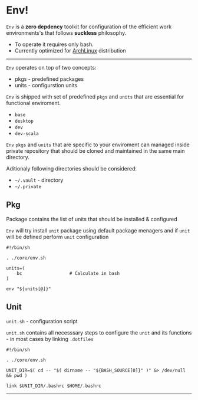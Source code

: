 # Env!

`Env` is a __zero depdency__ toolkit for configuration of the efficient work environments's that follows  __suckless__ philosophy.

 * To operate it requires only bash.
 * Currently optimized for [ArchLinux](https://www.archlinux.org/) distribution 


---

`Env` operates on top of two concepts:
  * pkgs	- predefined packages
  * units 	- configurstion units


`Env` is shipped with set of predefined `pkgs` and `units` that are essential for functional enviroment.
  * `base`
  * `desktop` 
  * `dev`
  * `dev-scala`
  
`Env` `pkgs` and `units` that are specific to your enviroment can managed inside private repository that should be  cloned and maintained in the same main directory.


Aditionaly following directories should be considered: 

  * `~/.vault` - directory 
  * `~/.private`




Pkg
---

Package contains the list of units that should be installed & configured

`Env` will try install `unit` package using default package menagers and if `unit` will be defined perform `unit` configuration

```
#!/bin/sh

. ./core/env.sh

units=(
    bc                  # Calculate in bash    
)

env "${units[@]}"

```


Unit
---
`unit.sh` - configuration script

`unit.sh` contains all necesssary steps to configure the `unit` and its functions - in most cases by linking `.dotfiles` 

```
#!/bin/sh

. ./core/env.sh

UNIT_DIR=$( cd -- "$( dirname -- "${BASH_SOURCE[0]}" )" &> /dev/null && pwd )

link $UNIT_DIR/.bashrc $HOME/.bashrc
```

-----
